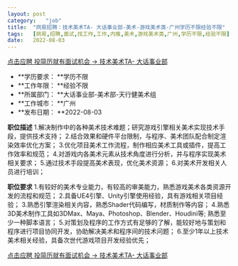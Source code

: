 ```yaml
---
layout:	post
category:	"job"
title:	"网易招聘：技术美术TA- 大话事业部-美术-游戏美术类-广州学历不限经验不限"
tags:	[网易,招聘,面试,找工作,工作,内推,美术,游戏美术类,广州,学历不限,经验不限]
date:	2022-08-03
---
```


[点击应聘 投简历就有面试机会 -> 技术美术TA- 大话事业部](http://mobile.bole.netease.com/bole/boleDetail?id=36535&employeeId=346f03c3cda5f04c&key=all)



- **学历要求： **学历不限
- **工作年限： **经验不限
- **所属部门： **大话事业部-美术部-天行健美术组
- **工作城市： **广州
- **发布日期： **2022-08-03



**职位描述**
1.解决制作中的各种美术技术难题；研究游戏引擎相关美术实现技术手段，提供技术支持；
2.结合效果和硬件平台限制，与程序、美术团队配合制定渲染效率优化方案；
3.优化项目美术工作流程，制作相应美术工具或插件，提高工作效率和规范； 
4.对游戏内各美术元素从技术角度进行分析，并与程序实现美术相关要求； 
5.通过技术手段提高美术表现，优化美术资源； 
6.对美术开发相关人员进行培训； 




**职位要求**
1.有较好的美术专业能力，有较高的审美能力，熟悉游戏美术各类资源开发的流程和规范；
2.具备UE4引擎、Unity引擎使用经验，具有游戏相关项目经验； 
3.熟悉引擎渲染相关内容，熟悉Shader代码编写，材质制作等内容； 
4.熟悉3D美术制作工具如3DMax、Maya、Photoshop、Blender、Houdini等; 熟悉至少一种脚本语言； 
5.对策划及程序的工作方式有足够的了解，能较好地与策划和程序进行项目协同开发，协助解决美术和程序间的技术问题； 
6.至少1年以上技术美术相关经验，具备次世代游戏项目开发经验优先；




[点击应聘 投简历就有面试机会 -> 技术美术TA- 大话事业部](http://mobile.bole.netease.com/bole/boleDetail?id=36535&employeeId=346f03c3cda5f04c&key=all)